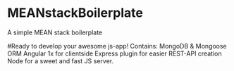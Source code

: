 # MEANstackBoilerplate
A simple MEAN stack boilerplate

#Ready to develop your awesome js-app! 
Contains: 
MongoDB & Mongoose ORM
Angular 1x for clientside
Express plugin for easier REST-API creation
Node for a sweet and fast JS server.

